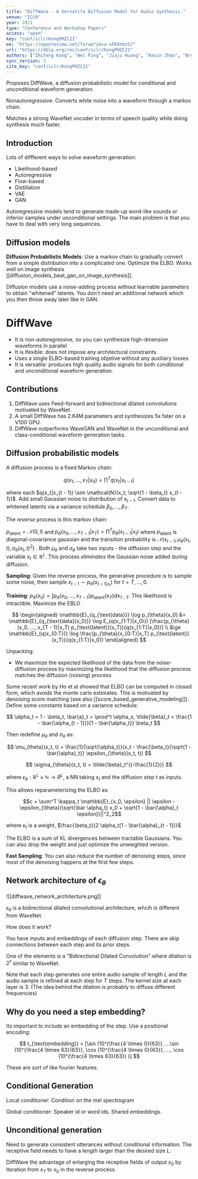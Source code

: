 ```yaml
---
title: "DiffWave - A Versatile Diffusion Model for Audio Synthesis."
venue: "ICLR"
year: 2021
type: "Conference and Workshop Papers"
access: "open"
key: "conf/iclr/KongPHZC21"
ee: "https://openreview.net/forum?id=a-xFK8Ymz5J"
url: "https://dblp.org/rec/conf/iclr/KongPHZC21"
authors: ["Zhifeng Kong", "Wei Ping", "Jiaji Huang", "Kexin Zhao", "Bryan Catanzaro"]
sync_version: 3
cite_key: "conf/iclr/KongPHZC21"
---
```


Proposes DiffWave, a diffusion probabilistic model for conditional and unconditional waveform generation.

Nonautoregressive. Converts white noise into a waveform through a markov chain.

Matches a strong WaveNet vocoder in terms of speech quality while doing synthesis much faster.

## Introduction

Lots of diffferent ways to solve waveform generation:
 - Likelihood-based
 - Autoregressive
 - Flow-based
 - Distillation
 - VAE
 - GAN

Autoregressive models tend to generate made-up word-like sounds or inferior samples under unconditional settings. The main problem is that you have to deal with very long sequences.

## Diffusion models

**Diffusion Probabilistic Models**: Use a markov chain to gradually convert from a simple distribution into a complicated one. Optimize the ELBO. Works well on image synthesis [[diffusion_models_beat_gan_on_image_synthesis]].

Diffusion models use a noise-adding process without learnable parameters to obtain "whitened" latents. You don't need an additional network which you then throw away later like in GAN.

# DiffWave

 - It is non-autoregressive, so you can synthesize high-dmension waveforms in parallel
 - It is lfexible: does not impose any architectural constraints
 - Uses a single ELBO-based training objetive without any auxiliary losses
 - It is versatile: produces high quality audio signals for both conditional and unconditional waveform generation.

## Contributions

1. DiffWave uses Feed-forward and bidirectional dilated convolutions motivated by WaveNet.
2. A small DiffWave has 2.64M parameters and synthesizes 5x fater on a V100 GPU.
3. DiffWave outperforms WaveGAN and WaveNet in the unconditional and class-conditional waveform generation tasks.


## Diffusion probabilistic models

A diffusion process is a fixed Markov chain:

$$
q(x_1, ..., x_T|x_0) = \prod^T q(x_t|x_{t - 1})
$$

where each $q(x_t|x_{t - 1}) \sim \mathcal{N}(x_t; \sqrt{1 - \beta_t} x_{t - 1})$. Add small Gaussian noise to distribution of $x_{t - 1}$. Convert data to whitened latents via a variance schedule $\beta_0, ..., \beta_T$.

The *reverse* process is this markov chain:

$p_{\text{latent}} = \mathcal{N}(0, I)$ and $p_{\theta}(x_0, ..., x_{T - 1}|x_T) = \prod^T p_{\theta}(x_{t - 1}|x_t)$ where $p_{\text{latent}}$ is diagonal-covariance gaussian and the transition probability is $\mathcal{N}(x_{t - 1}; \mu_{\theta}(x_t, t), \sigma_{\theta}(x_t, t)^2)$ . Both $\mu_{\theta}$ and $\sigma_{\theta}$ take two inputs - the diffusion step and the variable $x_t \in \mathbb{R}^L$. This process *eliminates* the Gaussian noise added during diffusion.

**Sampling**: Given the reverse process, the generative procedure is to sample some noise, then sample $x_{t - 1} \sim p_{\theta}(x_{t - 1|x_t})$ for $t = T, ..., 0$.

**Training**: $p_{\theta}(x_0) = \int p_{\theta}(x_0, ..., x_{T - 1}) p_{\text{latent}}(x_T) d x_{1:T}$. This likelihood is intractible. Maximize the EBLO

$$
\begin{aligned}
\mathbb{E}_{q_{\text{data}}} \log p_{\theta}(x_0) &= \mathbb{E}_{q_{\text{data}(x_0)}} \log E_{q(x_{1:T}|x_0)}) [\frac{p_{\theta} (x_0, ..., x_{T - 1}|x_T) p_{\text{latent}}(x_T)}{q(x_{1:T}|x_0)}] \\
&\ge \mathbb{E}_{q(x_{0:T})} \log \frac{p_{\theta}(x_{0:T}|x_T) p_{\text{latent}}(x_T)}{q(x_{1:T}|x_0)}
\end{aligned}
$$

Unpacking:
 - We maximize the expected likelihood of the data from the noise-diffusion process by maximizing the likelihood that the diffusion process matches the diffusion (noising) process

Some recent work by Ho et al showed that ELBO can be computed in closed form, which avoids the monte carlo estimates. This is motivated by denoising score matching (see also [[score_based_generative_modeling]]). Define some constants based on a variance schedule:

$$
\alpha_t = 1 - \beta_t, \bar{a}_t = \prod^t \alpha_s, \tilde{\beta}_t = \frac{1 - \bar{\alpha_{t - 1}}}{1 - \bar{\alpha_t}} \beta_t
$$

Then redefine $\mu_{\theta}$ and $\sigma_{\theta}$ as:

$$
\mu_{theta}(x_t, t) = \frac{1}{\sqrt{\alpha_t}}(x_t - \frac{\beta_t}{\sqrt{1 - \bar{\alpha}_t}} \epsilon_{\theta}(x_t, t))
$$

$$
\sigma_{\theta}(x_t, t) = \tilde{\beta}_t^{(-\frac{1}{2})}
$$

where $\epsilon_{\theta} : \mathbb{R}^L \times \mathbb{N} \to R^{L}$, a NN taking $x_t$ and the diffusion step $t$ as inputs.


This allows reparameterizing the ELBO as:

$$c + \sum^T \kappa_t \mathbb{E}_{x_0, \epsilon} || \epsilon - \epsilon_{\theta}(\sqrt{\bar \alpha_t} x_0 + \sqrt{1 - \bar{\alpha}_t \epsilon})||^2_2$$

where $\kappa_t$ is a weight, $\frac{\beta_t}{2 \alpha_t(1 - \bar{\alpha}_{t - 1})}$

The ELBO is a sum of KL divergences between tractable Gaussians. You can also drop the weight and just optimize the unweighted version.

**Fast Sampling**: You can also reduce the number of denoising steps, since most of the denoising happens at the first few steps.

## Network architecture of $\epsilon_{\theta}$

![[diffwave_network_architecture.png]]

$\epsilon_{\theta}$ is a bidirectional dilated convolutional architecture, whcih is different from WaveNet.

How does it work?

You have inputs and embeddings of each diffusion step. There are skip connections between each step and its prior steps.

One of the elements is a "Bidirectional Dilated Convolution" where dilation is $2^{\tau}$ similar to WaveNet.

Note that each step generates one entire audio sample of length $L$ and the audio sample is refined at each step for $T$ steps. The kernel size at each layer is 3. (The idea behind the dilation is probably to diffuse different frequencies)

## Why do you need a step embedding?

Its important to include an embedding of the step. Use a positional encoding:

$$
t_{\text{embedding}} = [\sin (10^{\frac{4 \times 0}{63}}, ...\sin (10^{\frac{4 \times 63}{63}}, \cos (10^{\frac{4 \times 0}{63}}, ..., \cos (10^{\frac{4 \times 63}{63}} )]
$$

These are sort of like fourier features.


## Conditional Generation

Local conditioner: Condition on the mel spectrogram

Global conditioner: Speaker id or word ids. Shared embeddings.

## Unconditional generation

Need to generate consistent utterances without conditional information. The receptive field needs to have a length larger than the desired size $L$.

DiffWave the advantage of enlarging the receptive fields of output $x_0$ by iteration from $x_T$ to $x_0$ in the reverse process.

